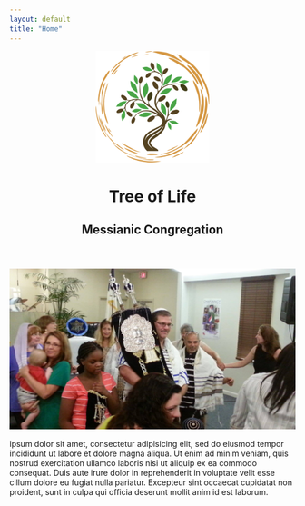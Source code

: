 ```yaml
---
layout: default
title: "Home"
---
```


<header class="header">
  <div class="overlay"></div>
   <div class="container align-middle justify-content-center">
		<div class="container TOL-logo text-center mx-auto">
			<img src="assets/img/EtzChayimLogo.svg" alt="Etz Chayim logo" width="200px" class="img-fluid">
			<h1 class="text-success display-2 mb-0 pb-0">Tree of Life</h1>
			<h2 class="text-secondary text-uppercase font-weight-lighter mt-n4">Messianic Congregation</h2>
		</div>
   </div>  
</header>

<div class="row subheader">
   <div class="col-lg-4 col-md-4 col-sm-12">
    <img src="assets/img/subheader.jpg" alt="congregation photo" class="img-fluid">
   </div>
   <div class="col-lg-8 col-md-8 col-sm-12 desc">
    <p>
       ipsum dolor sit amet, consectetur adipisicing elit, sed do eiusmod
     tempor incididunt ut labore et dolore magna aliqua. Ut enim ad minim veniam,
     quis nostrud exercitation ullamco laboris nisi ut aliquip ex ea commodo
     consequat. Duis aute irure dolor in reprehenderit in voluptate velit esse
     cillum dolore eu fugiat nulla pariatur. Excepteur sint occaecat cupidatat non
     proident, sunt in culpa qui officia deserunt mollit anim id est laborum.
    </p>
   </div>
  </div>

